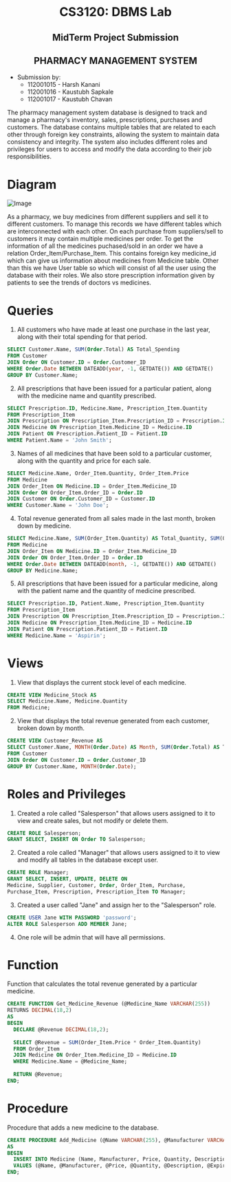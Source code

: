 # <center>**CS3120: DBMS Lab**</center>
## <center>**MidTerm Project Submission**</center>
## <center>**PHARMACY MANAGEMENT SYSTEM**</center>
* Submission by:
    * 112001015 - Harsh Kanani
    * 112001016 - Kaustubh Sapkale
    * 112001017 - Kaustubh Chavan

<p>The pharmacy management system database is designed to track and manage a pharmacy's inventory, sales, prescriptions, purchases and customers. The database contains multiple tables that are related to each other through foreign key constraints, allowing the system to maintain data consistency and integrity. The system also includes different roles and privileges for users to access and modify the data according to their job responsibilities.
</p>

# **Diagram**

![Image](../Downloads/MIDTERM_ER.drawio.png)  

As a pharmacy, we buy medicines from different suppliers and sell it to different customers. To manage this records we have different tables which are interconnected with each other. On each purchase from suppliers/sell to customers it may contain multiple medicines per order. To get the information of all the medicines puchased/sold in an order we have a relation Order_Item/Purchase_Item. This contains foreign key medicine_id which can give us information about medicines from Medicine table. Other than this we have User table so which will consist of all the user using the database with their roles. We also store prescription information given by patients to see the trends of doctors vs medicines.

# **Queries**

1. All customers who have made at least one purchase in the last year, along with their total spending for that period.
```sql
SELECT Customer.Name, SUM(Order.Total) AS Total_Spending
FROM Customer
JOIN Order ON Customer.ID = Order.Customer_ID
WHERE Order.Date BETWEEN DATEADD(year, -1, GETDATE()) AND GETDATE()
GROUP BY Customer.Name;
```
2. All prescriptions that have been issued for a particular patient, along with the medicine name and quantity prescribed.
```sql
SELECT Prescription.ID, Medicine.Name, Prescription_Item.Quantity
FROM Prescription_Item
JOIN Prescription ON Prescription_Item.Prescription_ID = Prescription.ID
JOIN Medicine ON Prescription_Item.Medicine_ID = Medicine.ID
JOIN Patient ON Prescription.Patient_ID = Patient.ID
WHERE Patient.Name = 'John Smith';
```

3. Names of all medicines that have been sold to a particular customer, along with the quantity and price for each sale.

```sql
SELECT Medicine.Name, Order_Item.Quantity, Order_Item.Price
FROM Medicine
JOIN Order_Item ON Medicine.ID = Order_Item.Medicine_ID
JOIN Order ON Order_Item.Order_ID = Order.ID
JOIN Customer ON Order.Customer_ID = Customer.ID
WHERE Customer.Name = 'John Doe';
```

4. Total revenue generated from all sales made in the last month, broken down by medicine.

```sql
SELECT Medicine.Name, SUM(Order_Item.Quantity) AS Total_Quantity, SUM(Order_Item.Price * Order_Item.Quantity) AS Total_Revenue
FROM Medicine
JOIN Order_Item ON Medicine.ID = Order_Item.Medicine_ID
JOIN Order ON Order_Item.Order_ID = Order.ID
WHERE Order.Date BETWEEN DATEADD(month, -1, GETDATE()) AND GETDATE()
GROUP BY Medicine.Name;
```

5. All prescriptions that have been issued for a particular medicine, along with the patient name and the quantity of medicine prescribed.

```sql
SELECT Prescription.ID, Patient.Name, Prescription_Item.Quantity
FROM Prescription_Item
JOIN Prescription ON Prescription_Item.Prescription_ID = Prescription.ID
JOIN Medicine ON Prescription_Item.Medicine_ID = Medicine.ID
JOIN Patient ON Prescription.Patient_ID = Patient.ID
WHERE Medicine.Name = 'Aspirin';
```


# **Views**

1. View that displays the current stock level of each medicine.

```sql
CREATE VIEW Medicine_Stock AS
SELECT Medicine.Name, Medicine.Quantity
FROM Medicine;
```

2. View that displays the total revenue generated from each customer, broken down by month.
```sql
CREATE VIEW Customer_Revenue AS
SELECT Customer.Name, MONTH(Order.Date) AS Month, SUM(Order.Total) AS Total_Revenue
FROM Customer
JOIN Order ON Customer.ID = Order.Customer_ID
GROUP BY Customer.Name, MONTH(Order.Date);
```

# **Roles and Privileges**

1. Created a role called "Salesperson" that allows users assigned to it to view and create sales, but not modify or delete them.

```sql
CREATE ROLE Salesperson;
GRANT SELECT, INSERT ON Order TO Salesperson;
```

2. Created a role called "Manager" that allows users assigned to it to view and modify all tables in the database except user.

```sql
CREATE ROLE Manager;
GRANT SELECT, INSERT, UPDATE, DELETE ON 
Medicine, Supplier, Customer, Order, Order_Item, Purchase, 
Purchase_Item, Prescription, Prescription_Item TO Manager;
```

3. Created a user called "Jane" and assign her to the "Salesperson" role.
```sql
CREATE USER Jane WITH PASSWORD 'password';
ALTER ROLE Salesperson ADD MEMBER Jane;
```

4. One role will be admin that will have all permissions.

# **Function**

Function that calculates the total revenue generated by a particular medicine.

```sql
CREATE FUNCTION Get_Medicine_Revenue (@Medicine_Name VARCHAR(255))
RETURNS DECIMAL(18,2)
AS
BEGIN
  DECLARE @Revenue DECIMAL(18,2);
  
  SELECT @Revenue = SUM(Order_Item.Price * Order_Item.Quantity)
  FROM Order_Item
  JOIN Medicine ON Order_Item.Medicine_ID = Medicine.ID
  WHERE Medicine.Name = @Medicine_Name;
  
  RETURN @Revenue;
END;
```
# **Procedure**

Procedure that adds a new medicine to the database.

```sql
CREATE PROCEDURE Add_Medicine (@Name VARCHAR(255), @Manufacturer VARCHAR(255), @Price DECIMAL(18,2), @Quantity INT, @Description TEXT, @Expiry TEXT)
AS
BEGIN
  INSERT INTO Medicine (Name, Manufacturer, Price, Quantity, Description, Expiry)
  VALUES (@Name, @Manufacturer, @Price, @Quantity, @Description, @Expiry);
END;
```
